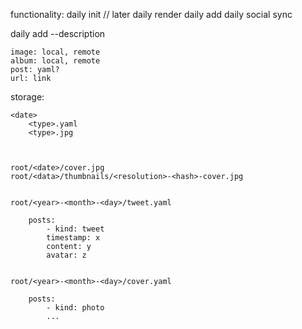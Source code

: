 functionality:
    daily init // later
    daily render
    daily add
    daily social sync


daily add <url> --description

    image: local, remote
    album: local, remote
    post: yaml?
    url: link

storage:

    <date>
        <type>.yaml
        <type>.jpg



    root/<date>/cover.jpg
    root/<data>/thumbnails/<resolution>-<hash>-cover.jpg


    root/<year>-<month>-<day>/tweet.yaml

        posts:
            - kind: tweet
            timestamp: x
            content: y
            avatar: z


    root/<year>-<month>-<day>/cover.yaml

        posts:
            - kind: photo
            ... 


